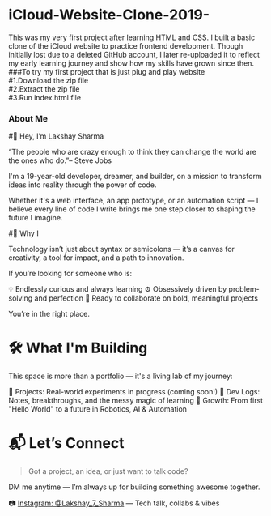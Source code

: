 # iCloud-Website-Clone-2019-
This was my very first project after learning HTML and CSS. I built a basic clone of the iCloud website to practice frontend development. Though initially lost due to a deleted GitHub account, I later re-uploaded it to reflect my early learning journey and show how my skills have grown since then.
###To try my first project that is just plug and play website<br>
#1.Download the zip file <br>
#2.Extract the zip file <br>
#3.Run index.html file 
### About Me 


#👋 Hey, I’m Lakshay Sharma

“The people who are crazy enough to think they can change the world are the ones who do.”– Steve Jobs

I'm a 19-year-old developer, dreamer, and builder, on a mission to transform ideas into reality through the power of code.

Whether it's a web interface, an app prototype, or an automation script — I believe every line of code I write brings me one step closer to shaping the future I imagine.

#🚀 Why I

Technology isn’t just about syntax or semicolons — it’s a canvas for creativity, a tool for impact, and a path to innovation.

If you’re looking for someone who is:

  💡 Endlessly curious and always learning
  ⚙ Obsessively driven by problem-solving and perfection
  🤝 Ready to collaborate on bold, meaningful projects

  You’re in the right place.

# 🛠 What I'm Building

This space is more than a portfolio — it's a living lab of my journey:

  🔗  Projects: Real-world experiments in progress (coming soon!)
  📓  Dev Logs: Notes, breakthroughs, and the messy magic of learning
  🌱  Growth: From first "Hello World" to a future in Robotics, AI & Automation

# 📬 Let’s Connect

> Got a project, an idea, or just want to talk code?

 DM me anytime  — I’m always up for building something awesome together.

📷 [Instagram: @Lakshay\_7\_Sharma](https://instagram.com/Lakshay_7_Sharma) — Tech talk, collabs & vibes
